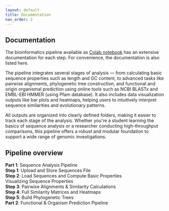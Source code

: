 ```yaml
---
layout: default
title: Documentation
nav_order: 2
---
```


## Documentation

The bioinformatics pipeline available as [Colab notebook](https://colab.research.google.com/github/luquelab/bioinformatics-teamCanes/blob/main/notebooks/main_pipeline.ipynb) has an extensive documentation for each step. For convenience, the documentation is also listed here.

The pipeline integrates several stages of analysis — from calculating basic sequence properties such as length and GC content, to advanced tasks like pairwise alignments, phylogenetic tree construction, and functional and origin organismal prediction using online tools such as NCBI BLASTx and EMBL-EBI HMMER (using Pfam database). It also includes data visualization outputs like bar plots and heatmaps, helping users to intuitively interpret sequence similarities and evolutionary patterns.

All outputs are organized into clearly defined folders, making it easier to track each stage of the analysis. Whether you're a student learning the basics of sequence analysis or a researcher conducting high-throughput comparisons, this pipeline offers a robust and modular foundation to support a wide range of genomic investigations.   

## Pipeline overview
**Part 1**: Sequence Analysis Pipeline  
    **Step 1**: Upload and Store Sequences File  
    **Step 2**: Load Sequences and Compute Basic Properties  
        Visualizing Sequence Properties  
    **Step 3**: Pairwise Alignments & Similarity Calculations  
    **Step 4**: Full Similarity Matrices and Heatmaps  
    **Step 5**: Build Phylogenetic Trees  
**Part 2**: Functional & Organism Prediction Pipeline   
